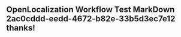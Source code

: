 <properties
ms.topic="hero-topic"
ms.test1="hero-topic"
ms.test2="test"/>

## OpenLocalization Workflow Test MarkDown 2ac0cddd-eedd-4672-b82e-33b5d3ec7e12 thanks!

